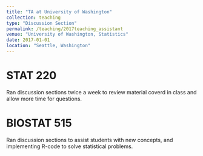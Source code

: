```yaml
---
title: "TA at University of Washington"
collection: teaching
type: "Discussion Section"
permalink: /teaching/2017teaching_assistant
venue: "University of Washington, Statistics"
date: 2017-01-01
location: "Seattle, Washington"
---
```



STAT 220
======
Ran discussion sections twice a week to review material coverd in class and allow more time for questions.

BIOSTAT 515
======
Ran discussion sections to assist students with new concepts, and implementing R-code to solve statistical problems.

